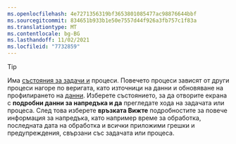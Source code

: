 ```yaml
---
ms.openlocfilehash: 4e7271356319bf3653801085477ac98876644bbf
ms.sourcegitcommit: 834651b933b1e50e7557d44f926a3fb757c1f83a
ms.translationtype: MT
ms.contentlocale: bg-BG
ms.lasthandoff: 11/02/2021
ms.locfileid: "7732859"
---
```

> [!TIP] 
> Има [състояния за задачи и](../audience-insights/system.md#status-definitions) процеси. Повечето процеси зависят от други процеси нагоре по веригата, като източници на данни и обновяване на профилирането на [данни](../audience-insights/system.md#refresh-processes). Изберете състоянието, за да отворите екрана с **подробни данни за напредъка и да** прегледате хода на задачата или процеса. След това изберете **връзката Вижте** подробностите за повече информация за напредъка, като например време за обработка, последната дата на обработка и всички приложими грешки и предупреждения, свързани със задачата или процеса.

